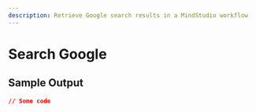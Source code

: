```yaml
---
description: Retrieve Google search results in a MindStudio workflow
---
```


# Search Google

## Sample Output

```json
// Some code
```
